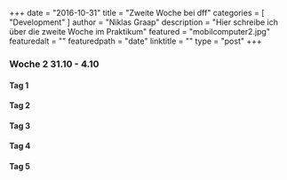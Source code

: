 +++
date = "2016-10-31"
title = "Zweite Woche bei dff"
categories = [ "Development" ]
author = "Niklas Graap"
description = "Hier schreibe ich über die zweite Woche im Praktikum"
featured = "mobilcomputer2.jpg"
featuredalt = ""
featuredpath = "date"
linktitle = ""
type = "post"
+++

### Woche 2 31.10 - 4.10

#### Tag 1

#### Tag 2

#### Tag 3

#### Tag 4

#### Tag 5

